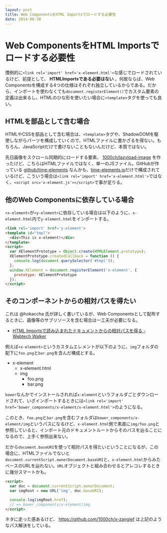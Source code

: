```yaml
---
layout: post
title: Web ComponentsをHTML Importsでロードする必要性
date: 2014-08-30
---
```


# Web ComponentsをHTML Importsでロードする必要性

慣例的に`<link rel='import' href='x-element.html'>`な感じでロードされているけど、前提として、 **HTMLImportsである必要はない** 。何故ならば、Web Componentsを構成する4つの仕様はそれぞれ独立しているからである。だから、インポートを使わなくても`document.registerElement()`でカスタム要素の定義は出来るし、HTMLのひな形を使いたい場合に`<template>`タグを使っても良い。

## HTMLを部品として含む場合

HTMLやCSSを部品として含む場合は、`<template>`タグや、ShadowDOMを駆使しながらパーツを構成していくので、HTMLファイルに書かざるを得ない。もちろん、JavaScriptだけで書けないこともないんだけど、本質ではない。

先日画像をスクロール同期的にロードする要素、 [1000ch/lazyload-image](https://github.com/1000ch/lazyload-image) を作ったけど、こちらはHTMLファイルではなく、単一のJSファイル。GitHubが作っている [github/time-elements](https://github.com/github/time-elements) なんかも、[time-elements.js](https://github.com/github/time-elements/blob/master/time-elements.js)だけで構成されているけど、こういう場合は`<link rel='import' href='x-element.html'>`ではなく、`<script src='x-element.js'></script>`で事が足りる。

## 他のWeb Componentsに依存している場合

`<x-element>`が`<y-element>`に依存している場合は以下のように、`x-element.html`内で`y-element.html`をインポートする。

```html
<link rel='import' href='y-element'>
<template id="tmpl">
  <div>This is x-element!</div>
</template>
<script>
  var XElementPrototype = Object.create(HTMLElement.prototype);
  XElementPrototype.createdCallback = function () {
    console.log(document.querySelector('#tmpl'));
  };
  window.XElement = document.registerElement('x-element', {
    prototype: XElementPrototype
  });
</script>
```

## そのコンポーネントからの相対パスを得たい

これは @hokaccha 氏が詳しく書いているが、Web Componentsとして配布するときに、画像等のサブリソースを含む場合は一工夫が必要になる。

- [HTML Importsで読み込まれたドキュメントからの相対パスを得る - Webtech Walker ](http://webtech-walker.com/archive/2014/07/html-import-relative-path.html)

例えば`<x-element>`というカスタムエレメントが以下のように、`img`フォルダの配下に`foo.png`と`bar.png`を含んだ構成とする。

- x-element
    - x-element.html
    - img
        - foo.png
        - bar.png


`bower`なんかでインストールされれば`x-element`というフォルダごとダウンロードされて、いざインポートするときには`<link rel='import' href='bower_components/x-element/x-element.html'>`のようになる。

このとき、`foo.png`と`bar.png`を含むフォルダは`bower_components/x-element/img`というパスになるけど、`x-element.html`側で素直に`img/foo.png`と参照していると、インポート元のドキュメントルートからそのパスを辿ることになるので、上手く参照出来ない。

だから`document.baseURI`を使って相対パスを得たいということになるが、この場合に、HTMLファイルでないと`document.currentScript.ownerDocument.baseURI`と、`x-element.html`からみたベースのURLを辿れない。`URL`オブジェクトと組み合わせるとアレコレするときに幾分スマートかも。

```html
<script>
  var doc = document.currentScript.ownerDocument;
  var imgRoot = new URL('img', doc.baseURI);

  console.log(imgRoot.href);
  // => bower_components/x-element/img
</script>
```

ネタに走った感あるけど、 https://github.com/1000ch/x-zangief は上記のようなパス解決をしている。
